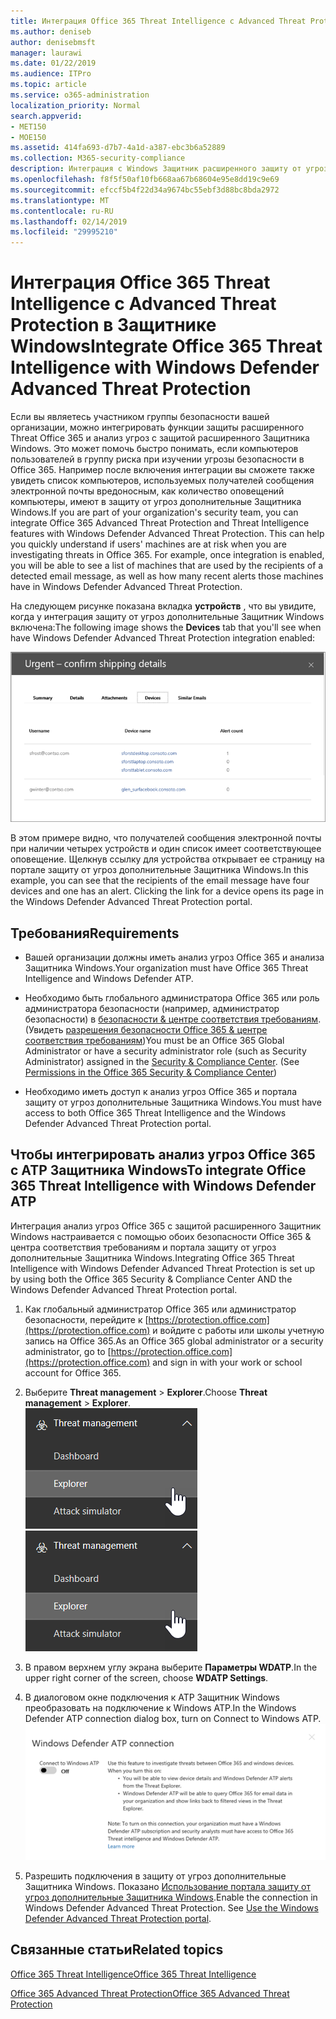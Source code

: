 ```yaml
---
title: Интеграция Office 365 Threat Intelligence с Advanced Threat Protection в Защитнике Windows
ms.author: deniseb
author: denisebmsft
manager: laurawi
ms.date: 01/22/2019
ms.audience: ITPro
ms.topic: article
ms.service: o365-administration
localization_priority: Normal
search.appverid:
- MET150
- MOE150
ms.assetid: 414fa693-d7b7-4a1d-a387-ebc3b6a52889
ms.collection: M365-security-compliance
description: Интеграция с Windows Защитник расширенного защиту от угроз для просмотра более подробные сведения об управлении угроз защиту от угроз для Office 365 расширенный.
ms.openlocfilehash: f8f5f50af10fb668aa67b68604e95e8dd19c9e69
ms.sourcegitcommit: efccf5b4f22d34a9674bc55ebf3d88bc8bda2972
ms.translationtype: MT
ms.contentlocale: ru-RU
ms.lasthandoff: 02/14/2019
ms.locfileid: "29995210"
---
```

# <a name="integrate-office-365-threat-intelligence-with-windows-defender-advanced-threat-protection"></a><span data-ttu-id="576a8-103">Интеграция Office 365 Threat Intelligence с Advanced Threat Protection в Защитнике Windows</span><span class="sxs-lookup"><span data-stu-id="576a8-103">Integrate Office 365 Threat Intelligence with Windows Defender Advanced Threat Protection</span></span>

<span data-ttu-id="576a8-p101">Если вы являетесь участником группы безопасности вашей организации, можно интегрировать функции защиты расширенного Threat Office 365 и анализ угроз с защитой расширенного Защитника Windows. Это может помочь быстро понимать, если компьютеров пользователей в группу риска при изучении угрозы безопасности в Office 365. Например после включения интеграции вы сможете также увидеть список компьютеров, используемых получателей сообщения электронной почты вредоносным, как количество оповещений компьютеры, имеют в защиту от угроз дополнительные Защитника Windows.</span><span class="sxs-lookup"><span data-stu-id="576a8-p101">If you are part of your organization's security team, you can integrate Office 365 Advanced Threat Protection and Threat Intelligence features with Windows Defender Advanced Threat Protection. This can help you quickly understand if users' machines are at risk when you are investigating threats in Office 365. For example, once integration is enabled, you will be able to see a list of machines that are used by the recipients of a detected email message, as well as how many recent alerts those machines have in Windows Defender Advanced Threat Protection.</span></span>
  
<span data-ttu-id="576a8-107">На следующем рисунке показана вкладка **устройств** , что вы увидите, когда у интеграция защиту от угроз дополнительные Защитник Windows включена:</span><span class="sxs-lookup"><span data-stu-id="576a8-107">The following image shows the **Devices** tab that you'll see when have Windows Defender Advanced Threat Protection integration enabled:</span></span> 
  
![При включении анализа Защитник Windows можно просмотреть список компьютеров с оповещениями.](media/fec928ea-8f0c-44d7-80b9-a2e0a8cd4e89.PNG)
  
<span data-ttu-id="576a8-p102">В этом примере видно, что получателей сообщения электронной почты при наличии четырех устройств и один список имеет соответствующее оповещение. Щелкнув ссылку для устройства открывает ее страницу на портале защиту от угроз дополнительные Защитника Windows.</span><span class="sxs-lookup"><span data-stu-id="576a8-p102">In this example, you can see that the recipients of the email message have four devices and one has an alert. Clicking the link for a device opens its page in the Windows Defender Advanced Threat Protection portal.</span></span>
  
## <a name="requirements"></a><span data-ttu-id="576a8-111">Требования</span><span class="sxs-lookup"><span data-stu-id="576a8-111">Requirements</span></span>

- <span data-ttu-id="576a8-112">Вашей организации должны иметь анализ угроз Office 365 и анализа Защитника Windows.</span><span class="sxs-lookup"><span data-stu-id="576a8-112">Your organization must have Office 365 Threat Intelligence and Windows Defender ATP.</span></span>
    
- <span data-ttu-id="576a8-p103">Необходимо быть глобального администратора Office 365 или роль администратора безопасности (например, администратор безопасности) в [безопасности &amp; центре соответствия требованиям](https://protection.office.com). (Увидеть [разрешения безопасности Office 365 &amp; центре соответствия требованиям](permissions-in-the-security-and-compliance-center.md))</span><span class="sxs-lookup"><span data-stu-id="576a8-p103">You must be an Office 365 Global Administrator or have a security administrator role (such as Security Administrator) assigned in the [Security &amp; Compliance Center](https://protection.office.com). (See [Permissions in the Office 365 Security &amp; Compliance Center](permissions-in-the-security-and-compliance-center.md))</span></span>
    
- <span data-ttu-id="576a8-115">Необходимо иметь доступ к анализ угроз Office 365 и портала защиту от угроз дополнительные Защитника Windows.</span><span class="sxs-lookup"><span data-stu-id="576a8-115">You must have access to both Office 365 Threat Intelligence and the Windows Defender Advanced Threat Protection portal.</span></span>
    
## <a name="to-integrate-office-365-threat-intelligence-with-windows-defender-atp"></a><span data-ttu-id="576a8-116">Чтобы интегрировать анализ угроз Office 365 с ATP Защитника Windows</span><span class="sxs-lookup"><span data-stu-id="576a8-116">To integrate Office 365 Threat Intelligence with Windows Defender ATP</span></span>

<span data-ttu-id="576a8-117">Интеграция анализ угроз Office 365 с защитой расширенного Защитник Windows настраивается с помощью обоих безопасности Office 365 & центра соответствия требованиям и портала защиту от угроз дополнительные Защитника Windows.</span><span class="sxs-lookup"><span data-stu-id="576a8-117">Integrating Office 365 Threat Intelligence with Windows Defender Advanced Threat Protection is set up by using both the Office 365 Security & Compliance Center AND the Windows Defender Advanced Threat Protection portal.</span></span>
  
1. <span data-ttu-id="576a8-118">Как глобальный администратор Office 365 или администратор безопасности, перейдите к [https://protection.office.com](https://protection.office.com) и войдите с работы или школы учетную запись на Office 365.</span><span class="sxs-lookup"><span data-stu-id="576a8-118">As an Office 365 global administrator or a security administrator, go to [https://protection.office.com](https://protection.office.com) and sign in with your work or school account for Office 365.</span></span> 
    
2. <span data-ttu-id="576a8-119">Выберите **Threat management** \> **Explorer**.</span><span class="sxs-lookup"><span data-stu-id="576a8-119">Choose **Threat management** \> **Explorer**.</span></span><br><span data-ttu-id="576a8-120">![Explorer в меню Threat Management](media/ThreatMgmt-Explorer-nav.png)</span><span class="sxs-lookup"><span data-stu-id="576a8-120">![Explorer in Threat Management menu](media/ThreatMgmt-Explorer-nav.png)</span></span><br>
    
3. <span data-ttu-id="576a8-121">В правом верхнем углу экрана выберите **Параметры WDATP**.</span><span class="sxs-lookup"><span data-stu-id="576a8-121">In the upper right corner of the screen, choose **WDATP Settings**.</span></span>
    
4. <span data-ttu-id="576a8-122">В диалоговом окне подключения к ATP Защитник Windows преобразовать на подключение к Windows ATP.</span><span class="sxs-lookup"><span data-stu-id="576a8-122">In the Windows Defender ATP connection dialog box, turn on Connect to Windows ATP.</span></span><br>![Подключение ATP Защитника Windows](media/Explorer-WDATPConnection-dialog.png)<br>
    
5. <span data-ttu-id="576a8-p104">Разрешить подключения в защиту от угроз дополнительные Защитника Windows. Показано [Использование портала защиту от угроз дополнительные Защитника Windows](https://go.microsoft.com/fwlink/?linkid=859690).</span><span class="sxs-lookup"><span data-stu-id="576a8-p104">Enable the connection in Windows Defender Advanced Threat Protection. See [Use the Windows Defender Advanced Threat Protection portal](https://go.microsoft.com/fwlink/?linkid=859690).</span></span>

  
## <a name="related-topics"></a><span data-ttu-id="576a8-126">Связанные статьи</span><span class="sxs-lookup"><span data-stu-id="576a8-126">Related topics</span></span>

[<span data-ttu-id="576a8-127">Office 365 Threat Intelligence</span><span class="sxs-lookup"><span data-stu-id="576a8-127">Office 365 Threat Intelligence</span></span>](office-365-ti.md)
  
[<span data-ttu-id="576a8-128">Office 365 Advanced Threat Protection</span><span class="sxs-lookup"><span data-stu-id="576a8-128">Office 365 Advanced Threat Protection</span></span>](office-365-atp.md)
  

